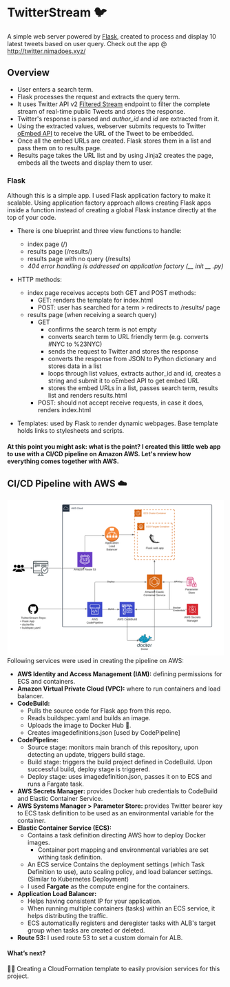 # TwitterStream :bird:
A simple web server powered by [Flask](https://flask.palletsprojects.com/), created to process and display 10 latest tweets based on user query.
Check out the app @ http://twitter.nimadoes.xyz/

## Overview
* User enters a search term.
* Flask processes the request and extracts the query term.
* It uses Twitter API v2 [Filtered Stream](https://developer.twitter.com/en/docs/twitter-api/tweets/filtered-stream/introduction) endpoint to filter the complete stream of real-time public Tweets and stores the response.
* Twitter's response is parsed and *author_id* and *id* are extracted from it.
* Using the extracted values, webserver submits requests to Twitter [oEmbed API](https://developer.twitter.com/en/docs/twitter-api/v1/tweets/post-and-engage/api-reference/get-statuses-oembed) to receive the URL of the Tweet to be embedded.
* Once all the embed URLs are created. Flask stores them in a list and pass them on to results page.
* Results page takes the URL list and by using Jinja2 creates the page, embeds all the tweets and display them to user.

### Flask
Although this is a simple app. I used Flask application factory to make it scalable. Using application factory approach allows creating Flask apps inside a function instead of  creating a global Flask instance directly at the top of your code.

* There is one blueprint and three view functions to handle:
  * index page (/)
  * results page (/results/<query>)
  * results page with no query (/results)
  * *404 error handling is addressed on application factory (__ init __ .py)* 
 
 
* HTTP methods:
  * index page receives accepts both GET and POST methods:
    * GET: renders the template for index.html
    * POST: user has searched for a term > redirects to /results/<term> page
  * results page (when receiving a search query)
    * GET
      * confirms the search term is not empty
      * converts search term to URL friendly term (e.g. converts #NYC to %23NYC)
      * sends the request to Twitter and stores the response
      * converts the response from JSON to Python dictionary and stores data in a list
      * loops through list values, extracts author_id and id, creates a string and submit it to oEmbed API to get embed URL
      * stores the embed URLs in a list, passes search term, results list and renders results.html
    * POST: should not accept receive requests, in case it does, renders index.html
 
 
 * Templates: used by Flask to render dynamic webpages. Base template holds links to stylesheets and scripts.
 
 
 #### At this point you might ask: what is the point? I created this little web app to use with a CI/CD pipeline on Amazon AWS. Let's review how everything comes together with AWS.


## CI/CD Pipeline with AWS :cloud:
![design](/TwiApp/static/TwiApp.png)
Following services were used in creating the pipeline on AWS:
* **AWS Identity and Access Management (IAM):** defining permissions for ECS and containers.
* **Amazon Virtual Private Cloud (VPC):** where to run containers and load balancer.
* **CodeBuild:** 
  * Pulls the source code for Flask app from this repo.
  * Reads buildspec.yaml and builds an image.
  * Uploads the image to Docker Hub :whale:.
  * Creates imagedefinitions.json [used by CodePipeline]
* **CodePipeline:**
  * Source stage: monitors main branch of this repository, upon detecting an update, triggers build stage.
  * Build stage: triggers the build project defined in CodeBuild. Upon successful build, deploy stage is triggered.
  * Deploy stage: uses imagedefinition.json, passes it on to ECS and runs a Fargate task.
* **AWS Secrets Manager:** provides Docker hub credentials to CodeBuild and Elastic Container Service.
* **AWS Systems Manager > Parameter Store:** provides Twitter bearer key to ECS task definition to be used as an environmental variable for the container.
* **Elastic Container Service (ECS):**
  * Contains a task definition directing AWS how to deploy Docker images.
    * Container port mapping and environmental variables are set withing task definition.
  * An ECS service Contains the deployment settings (which Task Definition to use), auto scaling policy, and load balancer settings. (Similar to Kubernetes Deployment)
  * I used **Fargate** as the compute engine for the containers.
* **Application Load Balancer:**
  * Helps having consistent IP for your application.
  * When running multiple containers (tasks) within an ECS service, it helps distributing the traffic.
  * ECS automatically registers and deregister tasks with ALB's target group when tasks are created or deleted.
* **Route 53:** I used route 53 to set a custom domain for ALB.
 
#### What’s next?
:mage_man: Creating a CloudFormation template to easily provision services for this project.
